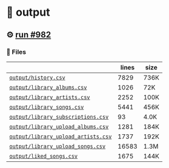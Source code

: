 # 📝  output 

## ⚙️ [run #982](https://github.com/jwenerd/ytm-dl/actions/runs/8731955470)

### 📁 Files

|                                                                         |lines|size|
|-------------------------------------------------------------------------|-----|----|
|[`output/history.csv` ](output/history.csv)                              |7829 |736K|
|[`output/library_albums.csv` ](output/library_albums.csv)                |1026 |72K |
|[`output/library_artists.csv` ](output/library_artists.csv)              |2252 |100K|
|[`output/library_songs.csv` ](output/library_songs.csv)                  |5441 |456K|
|[`output/library_subscriptions.csv` ](output/library_subscriptions.csv)  |93   |4.0K|
|[`output/library_upload_albums.csv` ](output/library_upload_albums.csv)  |1281 |184K|
|[`output/library_upload_artists.csv` ](output/library_upload_artists.csv)|1737 |192K|
|[`output/library_upload_songs.csv` ](output/library_upload_songs.csv)    |16583|1.3M|
|[`output/liked_songs.csv` ](output/liked_songs.csv)                      |1675 |144K|